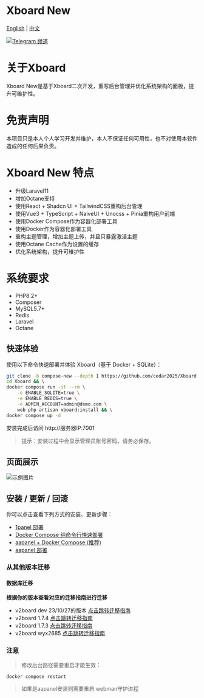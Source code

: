 # Xboard New

[English](README.md) | [中文](README_CN.md)

[![Telegram 频道](https://img.shields.io/badge/Telegram-频道-blue)](https://t.me/XboardOfficial)

# 关于Xboard
Xboard New是基于Xboard二次开发，重写后台管理并优化系统架构的面板，提升可维护性。

# 免责声明
本项目只是本人个人学习开发并维护，本人不保证任何可用性，也不对使用本软件造成的任何后果负责。

# Xboard New 特点 
- 升级Laravel11
- 增加Octane支持
- 使用React + Shadcn UI + TailwindCSS重构后台管理
- 使用Vue3 + TypeScript + NaiveUI + Unocss + Pinia重构用户前端
- 使用Docker Compose作为容器化部署工具
- 使用Docker作为容器化部署工具
- 重构主题管理，增加主题上传，并且只暴露激活主题
- 使用Octane Cache作为设置的缓存
- 优化系统架构，提升可维护性

# 系统要求
- PHP8.2+
- Composer
- MySQL5.7+
- Redis
- Laravel
- Octane

## 快速体验
使用以下命令快速部署并体验 Xboard（基于 Docker + SQLite）：

```bash
git clone -b compose-new --depth 1 https://github.com/cedar2025/Xboard && \
cd Xboard && \
docker compose run -it --rm \
    -e ENABLE_SQLITE=true \
    -e ENABLE_REDIS=true \
    -e ADMIN_ACCOUNT=admin@demo.com \
    web php artisan xboard:install && \
docker compose up -d
```
安装完成后访问 http://服务器IP:7001

> 提示：安装过程中会显示管理员账号密码，请务必保存。

## 页面展示
![示例图片](./docs/images/dashboard.png)

## 安装 / 更新 / 回滚
你可以点击查看下列方式的安装、更新步骤：
- [1panel 部署](./docs/1panel安装指南.md)
- [Docker Compose 纯命令行快速部署](./docs/docker-compose安装指南.md)
- [aapanel + Docker Compose (推荐)](./docs/aapanel+docker安装指南.md)
- [aapanel 部署](./docs/aapanel安装指南.md)

### 从其他版本迁移
#### 数据库迁移
**根据你的版本查看对应的迁移指南进行迁移**
- v2board dev 23/10/27的版本 [点击跳转迁移指南](./docs/v2b_dev迁移指南.md)
- v2board 1.7.4 [点击跳转迁移指南](./docs/v2b_1.7.4迁移指南.md)
- v2board 1.7.3 [点击跳转迁移指南](./docs/v2b_1.7.3迁移指南.md)
- v2board wyx2685 [点击跳转迁移指南](./docs/v2b_wyx2685迁移指南.md)

### 注意
> 修改后台路径需要重启才能生效：
```bash
docker compose restart
```
> 如果是aapanel安装则需要重启 webman守护进程 